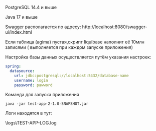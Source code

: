 PostgreSQL 14.4 и выше

Java 17 и выше

Swagger располагается по адресу:
http://localhost:8080/swagger-ui/index.html

Если таблица (agima) пустая,скрипт liquibase наполнит её 10млн записями ( выполняется при каждом запуске приложения)

Настройка базы данных осуществляется путём указания настроек:

````yaml
spring:
  datasource:
    url: jdbc:postgresql://localhost:5432/database-name
    username: login
    password: pawword
````

Команда для запуска приложения

````shell
java -jar test-app-2-1.0-SNAPSHOT.jar
````

Логи находятся в тут:

\logs\TEST-APP-LOG.log
